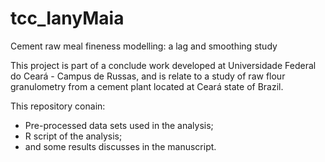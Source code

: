 # tcc_IanyMaia
Cement raw meal fineness  modelling: a lag and smoothing study

This project is part of a conclude work developed at Universidade Federal do Ceará - Campus de Russas, and is relate to a study of raw flour granulometry from a cement plant located at Ceará state of Brazil. 

This repository conain:

- Pre-processed data sets used in the analysis;
- R script of the analysis;
- and some results discusses in the manuscript.



